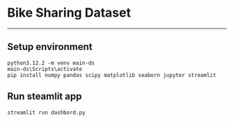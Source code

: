 # Bike Sharing Dataset
---
## Setup environment
```
python3.12.2 -m venv main-ds
main-ds\Scripts\activate
pip install numpy pandas scipy matplotlib seaborn jupyter streamlit
```
## Run steamlit app
```
streamlit run dashbord.py
